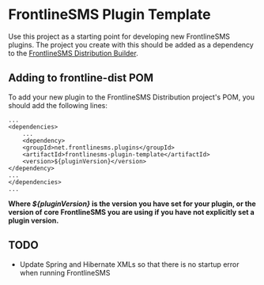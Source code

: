 FrontlineSMS Plugin Template
============================

Use this project as a starting point for developing new FrontlineSMS plugins.  The project you create with this should be added as a dependency to the [FrontlineSMS Distribution Builder](http://github.com/frontlinesms/frontlinesms-dist).

Adding to frontline-dist POM
----------------------------
To add your new plugin to the FrontlineSMS Distribution project's POM, you should add the following lines:
    
    ...
    <dependencies>
    	...
    	<dependency>
		<groupId>net.frontlinesms.plugins</groupId>
		<artifactId>frontlinesms-plugin-template</artifactId>
		<version>${pluginVersion}</version>
	</dependency>
	...
    </dependencies>
    ...
**Where *${pluginVersion}* is the version you have set for your plugin, or the version of core FrontlineSMS you are using if you have not explicitly set a plugin version.**

TODO
----
* Update Spring and Hibernate XMLs so that there is no startup error when running FrontlineSMS

